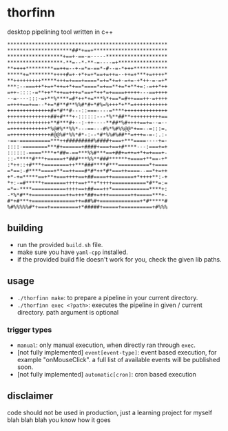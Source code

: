 # thorfinn
desktop pipelining tool written in c++

```
****************************************************
*********************##*+==+************************
******************+==+-==-=-----********************
******************-**=--*-**-=----=+****************
**++++*********==++=--+-=*=-==*-#--=-*+++***********
*****+=********++++#=+-+*+=+*==+=++=--++=+***+=++++*
**+++++++++*****+++=+===+====*=+=*+=+-=+=-+*++-=-=+*
***:--===++*+=+*++=+*+==*====*=+==**+=*+**+=:-=++*++
=++-::::-=**++**++==+++=*==+*++*=+====+++++---==++++
--=----:::-=+**%****=#*++*+=***%*+==*=#++===++-=++++
=++++==+==--*+=*#**#**%%#*#+*#%=%+++*+**=+++++++++++
++++++++++++++#+*#**#---::===----=****++++++++++++++
++++++++++++++##+#***+-::::::---*%**##**++++++++++==
++++++++++++++**#***#+--:-++----**##*%#++++==+=--=--
=++++++++++++*%@#%**%%*---==---#%*%#%%@@*+==--=:::=.
=+++++++++++++#@@%#*%%*#*-:--*#*%%#%##**=+++=-=-:.:-
-==-==========***++#########%####+===+***====----+=-
::::-========***#+======+####+===+==+#****---:===+=+
::::::-====****+*##=-==***%%#***==+##+=++=+*+=+===+-
::-*****#***+=====+*###***%%**###******+====+**==-+*
:*++::+#***+========++***###****#***==========*+====
=*==:-#****====+**==++===#*#*++*#*===++====--==*+=++
+*-+=*****==+**+===++++==+##====++=======+*++++**:-+
*+:-=#*****+=======++++==+**+*++++===========*#**=:=
=*=-****===========++++==+##===++*============****+:
-*%*#**+===========++=+++*##+=+++=======++=====***+-
#*+#***+==============++=##%#+=============+*#*****#
%#%%%%%#*+===+=========+*#####+=====+==========+#%%%

```

## building
- run the provided `build.sh` file. 
- make sure you have `yaml-cpp` installed.
- if the provided build file doesn't work for you, check the given lib paths.

## usage
- `./thorfinn make`: to prepare a pipeline in your current directory.
- `./thorfinn exec <?path>`: executes the pipeline in given / current directory. path argument is optional

### trigger types
- `manual`: only manual execution, when directly ran through `exec`.
- [not fully implemented] `event[event-type]`: event based execution, for example "onMouseClick". a full list of available events will be published soon.
- [not fully implemented] `automatic[cron]`: cron based execution

## disclaimer
code should not be used in production, just a learning project for myself blah blah blah you know how it goes
